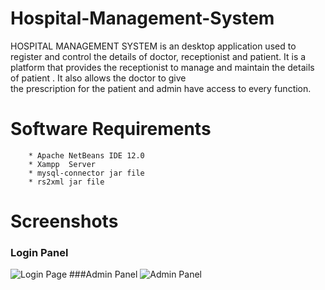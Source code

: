 # Hospital-Management-System
HOSPITAL MANAGEMENT SYSTEM is an desktop application used to register and control the details of doctor, receptionist and patient. 
It is a platform that provides the receptionist to manage and maintain the details of patient . It also allows the doctor to give  
the prescription for the patient and admin have access to every function.  
# Software Requirements
        * Apache NetBeans IDE 12.0 
        * Xampp  Server
        * mysql-connector jar file
        * rs2xml jar file
   
# Screenshots
### Login Panel
![Login Page](https://user-images.githubusercontent.com/73121965/105224659-74010780-5b83-11eb-9935-9127b4aa68d7.PNG)
###Admin Panel
![Admin Panel](https://user-images.githubusercontent.com/73121965/105224556-52078500-5b83-11eb-8c07-34fb8430f952.PNG)

